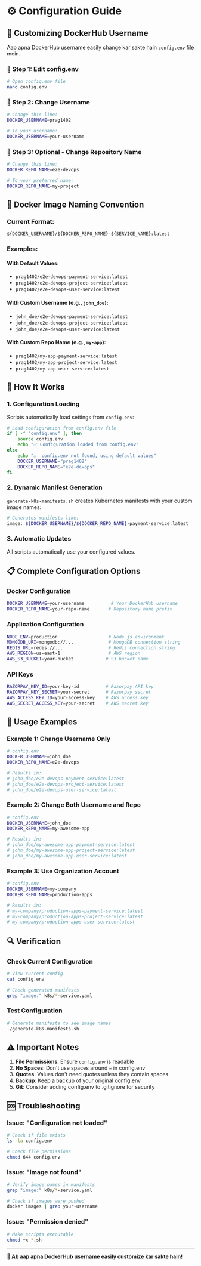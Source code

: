 # ⚙️ Configuration Guide

## 🔧 Customizing DockerHub Username

Aap apna DockerHub username easily change kar sakte hain `config.env` file mein.

### 📝 Step 1: Edit config.env

```bash
# Open config.env file
nano config.env
```

### 📝 Step 2: Change Username

```bash
# Change this line:
DOCKER_USERNAME=prag1402

# To your username:
DOCKER_USERNAME=your-username
```

### 📝 Step 3: Optional - Change Repository Name

```bash
# Change this line:
DOCKER_REPO_NAME=e2e-devops

# To your preferred name:
DOCKER_REPO_NAME=my-project
```

## 🐳 Docker Image Naming Convention

### Current Format:
```
${DOCKER_USERNAME}/${DOCKER_REPO_NAME}-${SERVICE_NAME}:latest
```

### Examples:

#### With Default Values:
- `prag1402/e2e-devops-payment-service:latest`
- `prag1402/e2e-devops-project-service:latest`
- `prag1402/e2e-devops-user-service:latest`

#### With Custom Username (e.g., `john_doe`):
- `john_doe/e2e-devops-payment-service:latest`
- `john_doe/e2e-devops-project-service:latest`
- `john_doe/e2e-devops-user-service:latest`

#### With Custom Repo Name (e.g., `my-app`):
- `prag1402/my-app-payment-service:latest`
- `prag1402/my-app-project-service:latest`
- `prag1402/my-app-user-service:latest`

## 🔄 How It Works

### 1. **Configuration Loading**
Scripts automatically load settings from `config.env`:

```bash
# Load configuration from config.env file
if [ -f "config.env" ]; then
    source config.env
    echo "✅ Configuration loaded from config.env"
else
    echo "⚠️  config.env not found, using default values"
    DOCKER_USERNAME="prag1402"
    DOCKER_REPO_NAME="e2e-devops"
fi
```

### 2. **Dynamic Manifest Generation**
`generate-k8s-manifests.sh` creates Kubernetes manifests with your custom image names:

```bash
# Generates manifests like:
image: ${DOCKER_USERNAME}/${DOCKER_REPO_NAME}-payment-service:latest
```

### 3. **Automatic Updates**
All scripts automatically use your configured values.

## 📋 Complete Configuration Options

### Docker Configuration
```bash
DOCKER_USERNAME=your-username          # Your DockerHub username
DOCKER_REPO_NAME=your-repo-name       # Repository name prefix
```

### Application Configuration
```bash
NODE_ENV=production                   # Node.js environment
MONGODB_URI=mongodb://...             # MongoDB connection string
REDIS_URL=redis://...                 # Redis connection string
AWS_REGION=us-east-1                  # AWS region
AWS_S3_BUCKET=your-bucket            # S3 bucket name
```

### API Keys
```bash
RAZORPAY_KEY_ID=your-key-id          # Razorpay API key
RAZORPAY_KEY_SECRET=your-secret      # Razorpay secret
AWS_ACCESS_KEY_ID=your-access-key    # AWS access key
AWS_SECRET_ACCESS_KEY=your-secret    # AWS secret key
```

## 🚀 Usage Examples

### Example 1: Change Username Only
```bash
# config.env
DOCKER_USERNAME=john_doe
DOCKER_REPO_NAME=e2e-devops

# Results in:
# john_doe/e2e-devops-payment-service:latest
# john_doe/e2e-devops-project-service:latest
# john_doe/e2e-devops-user-service:latest
```

### Example 2: Change Both Username and Repo
```bash
# config.env
DOCKER_USERNAME=john_doe
DOCKER_REPO_NAME=my-awesome-app

# Results in:
# john_doe/my-awesome-app-payment-service:latest
# john_doe/my-awesome-app-project-service:latest
# john_doe/my-awesome-app-user-service:latest
```

### Example 3: Use Organization Account
```bash
# config.env
DOCKER_USERNAME=my-company
DOCKER_REPO_NAME=production-apps

# Results in:
# my-company/production-apps-payment-service:latest
# my-company/production-apps-project-service:latest
# my-company/production-apps-user-service:latest
```

## 🔍 Verification

### Check Current Configuration
```bash
# View current config
cat config.env

# Check generated manifests
grep "image:" k8s/*-service.yaml
```

### Test Configuration
```bash
# Generate manifests to see image names
./generate-k8s-manifests.sh
```

## ⚠️ Important Notes

1. **File Permissions**: Ensure `config.env` is readable
2. **No Spaces**: Don't use spaces around `=` in config.env
3. **Quotes**: Values don't need quotes unless they contain spaces
4. **Backup**: Keep a backup of your original config.env
5. **Git**: Consider adding config.env to .gitignore for security

## 🆘 Troubleshooting

### Issue: "Configuration not loaded"
```bash
# Check if file exists
ls -la config.env

# Check file permissions
chmod 644 config.env
```

### Issue: "Image not found"
```bash
# Verify image names in manifests
grep "image:" k8s/*-service.yaml

# Check if images were pushed
docker images | grep your-username
```

### Issue: "Permission denied"
```bash
# Make scripts executable
chmod +x *.sh
```

---

**🎉 Ab aap apna DockerHub username easily customize kar sakte hain!**
